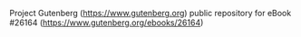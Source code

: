 Project Gutenberg (https://www.gutenberg.org) public repository for eBook #26164 (https://www.gutenberg.org/ebooks/26164)
